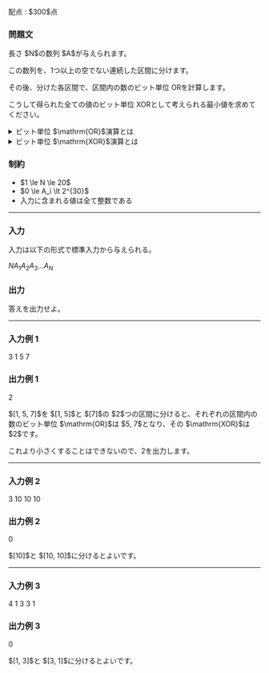 
<div>

<span>

<span>

<p>
配点 : $300$点
</p>

<div>

<section>

### **問題文**

<p>
長さ $N$の数列 $A$が与えられます。

この数列を、$1$つ以上の空でない連続した区間に分けます。

その後、分けた各区間で、区間内の数のビット単位 $\mathrm{OR}$を計算します。

こうして得られた全ての値のビット単位 $\mathrm{XOR}$として考えられる最小値を求めてください。  
</p>

<details>

<summary>
ビット単位 $\mathrm{OR}$演算とは
    
</summary>

<p>
整数 $A, B$のビット単位 $\mathrm{OR}$、$A\ \mathrm{OR}\ B$は以下のように定義されます。
        
</p>

<ul>

<li>
$A\ \mathrm{OR}\ B$を二進表記した際の $2^k$($k \geq 0$) の位の数は、$A, B$を二進表記した際の $2^k$の位の数のうち少なくとも片方が $1$であれば $1$、そうでなければ $0$である。
</li>

</ul>
例えば、$3\ \mathrm{OR}\ 5 = 7$となります (二進表記すると: $011\ \mathrm{OR}\ 101 = 111$)。

一般に $k$個の整数 $p_1, p_2, p_3, \dots, p_k$のビット単位 $\mathrm{OR}$は $(\dots ((p_1\ \mathrm{OR}\ p_2)\ \mathrm{OR}\ p_3)\ \mathrm{OR}\ \dots\ \mathrm{OR}\ p_k)$と定義され、これは $p_1, p_2, p_3, \dots p_k$の順番によらないことが証明できます。  
    
<p>

</p>

</details>

<details>

<summary>
ビット単位 $\mathrm{XOR}$演算とは
    
</summary>

<p>
整数 $A, B$のビット単位 $\mathrm{XOR}$、$A\ \mathrm{XOR}\ B$は、以下のように定義されます。
        
</p>

<ul>

<li>
$A\ \mathrm{XOR}\ B$を二進表記した際の $2^k$($k \geq 0$) の位の数は、$A, B$を二進表記した際の $2^k$の位の数のうち一方のみが $1$であれば $1$、そうでなければ $0$である。
</li>

</ul>
例えば、$3\ \mathrm{XOR}\ 5 = 6$となります (二進表記すると: $011\ \mathrm{XOR}\ 101 = 110$)。

一般に $k$個以上の整数 $p_1, p_2, p_3, \dots, p_k$のビット単位 $\mathrm{XOR}$は $(\dots ((p_1\ \mathrm{XOR}\ p_2)\ \mathrm{XOR}\ p_3)\ \mathrm{XOR}\ \dots\ \mathrm{XOR}\ p_k)$と定義され、これは $p_1, p_2, p_3, \dots p_k$の順番によらないことが証明できます。  
    
<p>

</p>

</details>

</section>

</div>

<div>

<section>

### **制約**

<ul>

<li>
$1 \le N \le 20$
</li>

<li>
$0 \le A_i \lt 2^{30}$
</li>

<li>
入力に含まれる値は全て整数である
</li>

</ul>

</section>

</div>

---

<div>

<div>

<section>

### **入力**

<p>
入力は以下の形式で標準入力から与えられる。
</p>

<div>

$N$$A_1$$A_2$$A_3$$\dots$$A_N$
</div>

</section>

</div>

<div>

<section>

### **出力**

<p>
答えを出力せよ。  
</p>

</section>

</div>

</div>

---

<div>

<section>

### **入力例 1**

<div>

3
1 5 7

</div>

</section>

</div>

<div>

<section>

### **出力例 1**

<div>

2

</div>

<p>
$[1, 5, 7]$を $[1, 5]$と $[7]$の $2$つの区間に分けると、それぞれの区間内の数のビット単位 $\mathrm{OR}$は $5, 7$となり、その $\mathrm{XOR}$は $2$です。

これより小さくすることはできないので、$2$を出力します。  
</p>

</section>

</div>

---

<div>

<section>

### **入力例 2**

<div>

3
10 10 10

</div>

</section>

</div>

<div>

<section>

### **出力例 2**

<div>

0

</div>

<p>
$[10]$と $[10, 10]$に分けるとよいです。  
</p>

</section>

</div>

---

<div>

<section>

### **入力例 3**

<div>

4
1 3 3 1

</div>

</section>

</div>

<div>

<section>

### **出力例 3**

<div>

0

</div>

<p>
$[1, 3]$と $[3, 1]$に分けるとよいです。  
</p>

</section>

</div>

</span>

</span>

</div>

